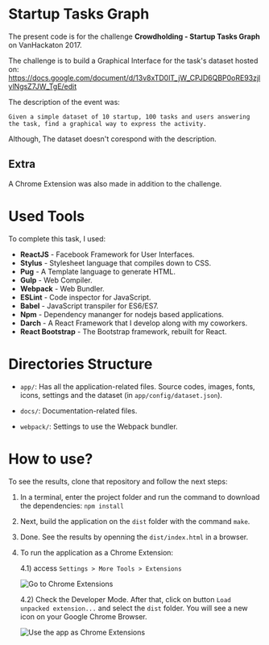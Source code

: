 # Startup Tasks Graph

The present code is for the challenge __Crowdholding - Startup Tasks Graph__ on VanHackaton 2017.

The challenge is to build a Graphical Interface for the task's
 dataset hosted on: https://docs.google.com/document/d/13v8xTD0lT_jW_CPJD6QBP0oRE93zjlylNgsZ7JW_TgE/edit

The description of the event was:
```
Given a simple dataset of 10 startup, 100 tasks and users answering the task, find a graphical way to express the activity.
```

Although, The dataset doesn't corespond with the description.

## Extra

A Chrome Extension was also made in addition to the challenge.

# Used Tools

To complete this task, I used:

- __ReactJS__ - Facebook Framework for User Interfaces.
- __Stylus__ - Stylesheet language that compiles down to CSS.
- __Pug__ - A Template language to generate HTML.
- __Gulp__ - Web Compiler.
- __Webpack__ - Web Bundler.
- __ESLint__ - Code inspector for JavaScript.
- __Babel__ - JavaScript transpiler for ES6/ES7.
- __Npm__ - Dependency mananger for nodejs based applications.
- __Darch__ - A React Framework that I develop along with my coworkers.
- __React Bootstrap__ - The Bootstrap framework, rebuilt for React.


# Directories Structure

* `app/`: Has all the application-related files. Source codes, images, fonts, icons, settings and the dataset (in `app/config/dataset.json`).

* `docs/`: Documentation-related files.

* `webpack/`: Settings to use the Webpack bundler.


# How to use?

To see the results, clone that repository and follow the next steps:

1. In a terminal, enter the project folder and run the command to download the dependencies: `npm install`

2. Next, build the application on the `dist` folder with the command `make`.

3. Done. See the results by openning the `dist/index.html` in a browser.

4. To run the application as a Chrome Extension:

    4.1) access `Settings > More Tools > Extensions`

    ![Go to Chrome Extensions](https://raw.githubusercontent.com/marco-souza/vanhackaton-2017-Startup-Task-Graph/master/docs/chrome-ext-1.png)

    4.2) Check the Developer Mode. After that, click on button `Load unpacked extension...` and select the `dist` folder. You will see a new icon on your Google Chrome Browser.

    ![Use the app as Chrome Extensions](https://raw.githubusercontent.com/marco-souza/vanhackaton-2017-Startup-Task-Graph/master/docs/chrome-ext-2.png)
